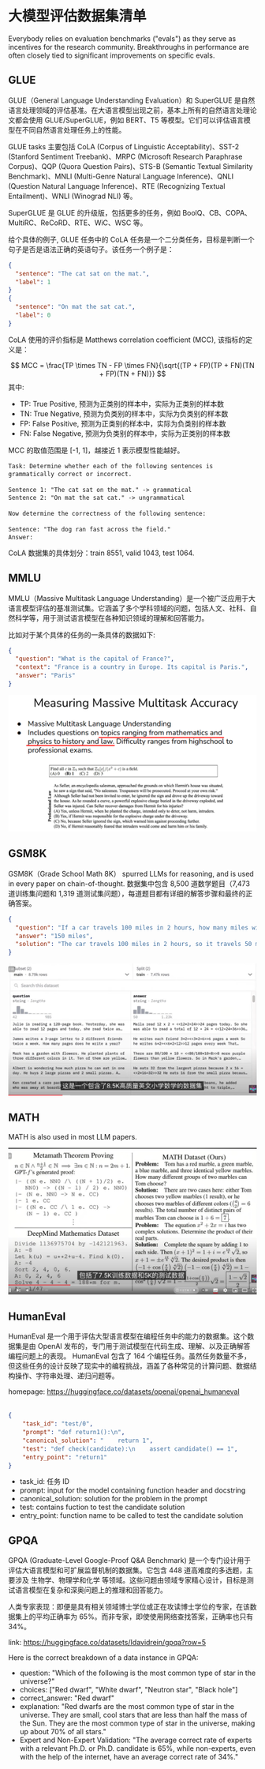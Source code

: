 # 大模型评估数据集清单

Everybody relies on evaluation benchmarks ("evals") as they serve as incentives for the research community. Breakthroughs in performance are often closely tied to significant improvements on specific evals.


## GLUE

GLUE（General Language Understanding Evaluation）和 SuperGLUE 是自然语言处理领域的评估基准。在大语言模型出现之前，基本上所有的自然语言处理论文都会使用 GLUE/SuperGLUE，例如 BERT、T5 等模型。它们可以评估语言模型在不同自然语言处理任务上的性能。

GLUE tasks 主要包括 CoLA (Corpus of Linguistic Acceptability)、SST-2 (Stanford Sentiment Treebank)、MRPC (Microsoft Research Paraphrase Corpus)、QQP (Quora Question Pairs)、STS-B (Semantic Textual Similarity Benchmark)、MNLI (Multi-Genre Natural Language Inference)、QNLI (Question Natural Language Inference)、RTE (Recognizing Textual Entailment)、WNLI (Winograd NLI) 等。

SuperGLUE 是 GLUE 的升级版，包括更多的任务，例如 BoolQ、CB、COPA、MultiRC、ReCoRD、RTE、WiC、WSC 等。

给个具体的例子, GLUE 任务中的 CoLA 任务是一个二分类任务，目标是判断一个句子是否是语法正确的英语句子。该任务一个例子是：

```json
{
  "sentence": "The cat sat on the mat.",
  "label": 1
}
{
  "sentence": "On mat the sat cat.",
  "label": 0
}
```

CoLA 使用的评价指标是 Matthews correlation coefficient (MCC), 该指标的定义是：

$$
MCC = \frac{TP \times TN - FP \times FN}{\sqrt{(TP + FP)(TP + FN)(TN + FP)(TN + FN)}}
$$
其中:
- TP: True Positive, 预测为正类别的样本中，实际为正类别的样本数
- TN: True Negative, 预测为负类别的样本中，实际为负类别的样本数
- FP: False Positive, 预测为正类别的样本中，实际为负类别的样本数
- FN: False Negative, 预测为负类别的样本中，实际为正类别的样本数

MCC 的取值范围是 [-1, 1]，越接近 1 表示模型性能越好。


```
Task: Determine whether each of the following sentences is grammatically correct or incorrect.

Sentence 1: "The cat sat on the mat." -> grammatical
Sentence 2: "On mat the sat cat." -> ungrammatical

Now determine the correctness of the following sentence:

Sentence: "The dog ran fast across the field."
Answer:
```

CoLA 数据集的具体划分：train 8551, valid 1043, test 1064. 


## MMLU

MMLU（Massive Multitask Language Understanding）是一个被广泛应用于大语言模型评估的基准测试集。它涵盖了多个学科领域的问题，包括人文、社科、自然科学等，用于测试语言模型在各种知识领域的理解和回答能力。


比如对于某个具体的任务的一条具体的数据如下:

```json
{
  "question": "What is the capital of France?",
  "context": "France is a country in Europe. Its capital is Paris.",
  "answer": "Paris"
}
```


![MMLU](mmlu.png)


## GSM8K
GSM8K（Grade School Math 8K） spurred LLMs for reasoning, and is used in every paper on chain-of-thought. 数据集中包含 8,500 道数学题目（7,473 道训练集问题和 1,319 道测试集问题），每道题目都有详细的解答步骤和最终的正确答案。

```json
{
  "question": "If a car travels 100 miles in 2 hours, how many miles will it travel in 3 hours?",
  "answer": "150 miles",
  "solution": "The car travels 100 miles in 2 hours, so it travels 50 miles in 1 hour. Therefore, it will travel 150 miles in 3 hours."
}
```

![gsm8k](gsm8k.png)


## MATH

MATH is also used in most LLM papers.


![math](math.png)


## HumanEval

HumanEval 是一个用于评估大型语言模型在编程任务中的能力的数据集。这个数据集是由 OpenAI 发布的，专门用于测试模型在代码生成、理解、以及正确解答编程问题上的表现。 HumanEval 包含了 164 个编程任务。虽然任务数量不多，但这些任务的设计反映了现实中的编程挑战，涵盖了各种常见的计算问题、数据结构操作、字符串处理、递归问题等。

homepage: https://huggingface.co/datasets/openai/openai_humaneval

```json

{
    "task_id": "test/0",
    "prompt": "def return1():\n",
    "canonical_solution": "    return 1",
    "test": "def check(candidate):\n    assert candidate() == 1",
    "entry_point": "return1"
}
```

- task_id: 任务 ID
- prompt: input for the model containing function header and docstring
- canonical_solution: solution for the problem in the prompt
- test: contains fuction to test the candidate solution
- entry_point: function name to be called to test the candidate solution


## GPQA


GPQA (Graduate-Level Google-Proof Q&A Benchmark) 是一个专门设计用于评估大语言模型和可扩展监督机制的数据集。它包含 448 道高难度的多选题，主要涉及 生物学、物理学和化学 等领域。这些问题由领域专家精心设计，目标是测试语言模型在复杂和深奥问题上的推理和回答能力。

人类专家表现：即便是具有相关领域博士学位或正在攻读博士学位的专家，在该数据集上的平均正确率为 65%。而非专家，即使使用网络查找答案，正确率也只有 34%。

link: https://huggingface.co/datasets/Idavidrein/gpqa?row=5



Here is the correct breakdown of a data instance in GPQA:

- question: "Which of the following is the most common type of star in the universe?"
- choices: ["Red dwarf", "White dwarf", "Neutron star", "Black hole"]
- correct_answer: "Red dwarf"
- explanation: "Red dwarfs are the most common type of star in the universe. They are small, cool stars that are less than half the mass of the Sun. They are the most common type of star in the universe, making up about 70% of all stars."
- Expert and Non-Expert Validation: "The average correct rate of experts with a relevant Ph.D. or Ph.D. candidate is 65%, while non-experts, even with the help of the internet, have an average correct rate of 34%."
